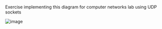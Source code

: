 Exercise implementing this diagram for computer networks lab using UDP sockets

![image](https://user-images.githubusercontent.com/19265585/235321268-ab626410-f14b-4e83-891f-f12acdde82ea.png)

